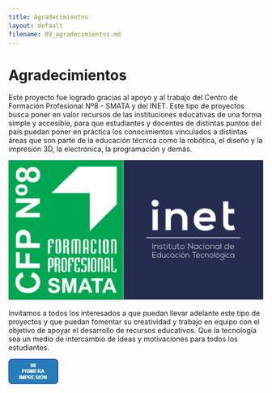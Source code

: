 ```yaml
---
title: Agradecimientos
layout: default
filename: 09_agradecimientos.md
--- 
```

# Agradecimientos
Este proyecto fue logrado gracias al apoyo y al trabajo del Centro de Formación Profesional Nº8 - SMATA y del INET. Este tipo de proyectos busca poner en valor recursos de las instituciones educativas de una forma simple y accesible, para que estudiantes y docentes de distintas puntos del país puedan poner en práctica los conocimientos vinculados a distintas áreas que son parte de la educación técnica como la robótica, el diseño y la impresión 3D, la electrónica, la programación y demás.


![logo_cfp8](./assets/img/logo_cfp8_inet.png)



Invitamos a todos los interesados a que puedan llevar adelante este tipo de proyectos y que puedan fomentar su creatividad y trabajo en equipo con el objetivo de apoyar el desarrollo de recursos educativos. Que la tecnología sea un medio de intercambio de ideas y motivaciones para todos los estudiantes.

[![Primera impresión](./assets/img/boton8.jpg)](./08_primera_impresion.html)